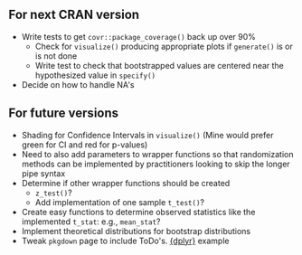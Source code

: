 ## For next CRAN version

- Write tests to get `covr::package_coverage()` back up over 90%
  - Check for `visualize()` producing appropriate plots if `generate()` is or is
  not done
  - Write test to check that bootstrapped values are centered near the 
  hypothesized value in `specify()`
- Decide on how to handle NA's

## For future versions

- Shading for Confidence Intervals in `visualize()` (Mine would prefer green
for CI and red for p-values)
- Need to also add parameters to wrapper functions so that randomization
methods can be implemented by practitioners looking to skip the longer pipe syntax
- Determine if other wrapper functions should be created 
    - `z_test()`? 
    - Add implementation of one sample `t_test()`?
- Create easy functions to determine observed statistics like the implemented
`t_stat`: e.g., `mean_stat`?
- Implement theoretical distributions for bootstrap distributions
- Tweak `pkgdown` page to include ToDo's. [{dplyr}](https://github.com/tidyverse/dplyr/blob/master/_pkgdown.yml#L101) example